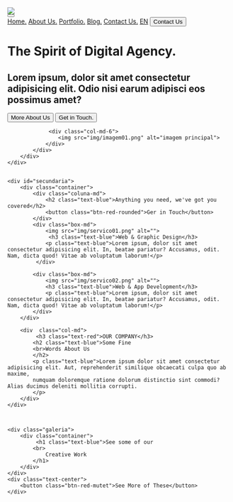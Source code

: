 <!DOCTYPE html>
<html lang="en">
<head>
    <meta charset="UTF-8">
    <meta http-equiv="X-UA-Compatible" content="IE=edge">
    <meta name="viewport" content="width=device-width, initial-scale=1.0">
    <title>Doob</title>
    <link rel="stylesheet" href="style.css">
    <link rel="preconnect" href="https://fonts.googleapis.com">
    <link rel="preconnect" href="https://fonts.gstatic.com" crossorigin>
    <link href="https://fonts.googleapis.com/css2?family=Work+Sans:wght@200;300;400&display=swap" rel="stylesheet">
</head>
<body>
    <div id="principal">
        <nav class="navbar">
            <a class="navbar-brand" href="#">
                <img src="img/Logo.png">
            </a>
            <div id="container">
                <button class="navbar-toggler" type="button" data-toggle="collapse" data-target="#navbarPrincipal" aria-controls="navbarPrincipal" aria-expanded="false" aria-label="Toggle navigation">
                    <span class="navbar-toggler-icon"></span>
                </button>
                    <div class="navbar-nav">
                            <a class="nav-link" href="#">Home.</a>
                            <a class="nav-link" href="#">About Us.</a>
                            <a class="nav-link" href="#">Portfolio.</a>
                            <a class="nav-link" href="#">Blog.</a>
                            <a class="nav-link" href="#">Contact Us.</a>
                            <a href="#" class="nav-item">EN</a>
                            <button class="btn-white" type="submit">
                             Contact Us
                            </button>
                    </div>
                </div>
        </nav>
        <div class="container">
            <div class="destaque">
                <div class="box-banner">
                     <div class="col-md-6">
                        <h1 class="text-blue">The Spirit of Digital Agency.</h1>
                        <h2 class="text-blue">Lorem ipsum, dolor sit amet consectetur adipisicing elit. Odio nisi earum adipisci eos possimus amet?</h2>
                        <button class="btn-red-rounded">More About Us</button>
                        <button class="btn-blue-mutet">Get in Touch.</button>
                    </div>
                </div>

                 <div class="col-md-6">
                    <img src="img/imagem01.png" alt="imagem principal">
                </div>
            </div>
        </div>
    </div>


    <div id="secundaria">
        <div class="container">
            <div class="coluna-md">
                <h2 class="text-blue">Anything you need, we've got you covered</h2>
                <button class="btn-red-rounded">Ger in Touch</button>
            </div>
            <div class="box-md">
                <img src="img/servico01.png" alt="">
                 <h3 class="text-blue">Web & Graphic Design</h3>
                <p class="text-blue">Lorem ipsum, dolor sit amet consectetur adipisicing elit. In, beatae pariatur? Accusamus, odit. Nam, dicta quod! Vitae ab voluptatum laborum!</p>
             </div>

            <div class="box-md">
                <img src="img/servico02.png" alt="">
                <h3 class="text-blue">Web & App Development</h3>
                <p class="text-blue">Lorem ipsum, dolor sit amet consectetur adipisicing elit. In, beatae pariatur? Accusamus, odit. Nam, dicta quod! Vitae ab voluptatum laborum!</p>
            </div>
        </div>

        <div  class="col-md">
             <h3 class="text-red">OUR COMPANY</h3>
            <h2 class="text-blue">Some Fine
            <br>Words About Us
            </h2>
            <p class="text-blue">Lorem ipsum dolor sit amet consectetur adipisicing elit. Aut, reprehenderit similique obcaecati culpa quo ab maxime, 
            numquam doloremque ratione dolorum distinctio sint commodi? Alias ducimus deleniti mollitia corrupti. 
            </p>
        </div>
    </div>



    <div class="galeria">
        <div class="container">
             <h1 class="text-blue">See some of our
            <br>
                Creative Work
            </h1>
        </div>
    </div>
    <div class="text-center">
        <button class="btn-red-mutet">See More of These</button>
    </div>
    


</body>
</html>
